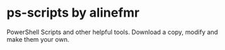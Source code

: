 # ps-scripts by alinefmr
PowerShell Scripts and other helpful tools. Download a copy, modify and make them your own. 
